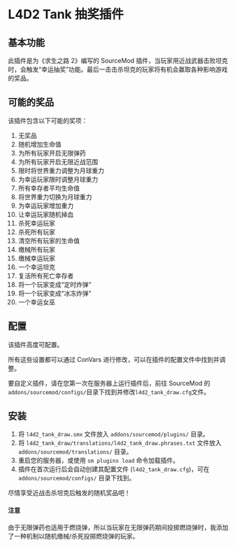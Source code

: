 # L4D2 Tank 抽奖插件

## 基本功能

此插件是为《求生之路 2》编写的 SourceMod 插件，当玩家用近战武器击败坦克时，会触发“幸运抽奖”功能。最后一击击杀坦克的玩家将有机会赢取各种影响游戏的奖品。

## 可能的奖品

该插件包含以下可能的奖项：

1. 无奖品
2. 随机增加生命值
3. 为所有玩家开启无限弹药
4. 为所有玩家开启无限近战范围
5. 限时将世界重力调整为月球重力
6. 为幸运玩家限时调整月球重力
7. 所有幸存者平均生命值
8. 将世界重力切换为月球重力
9. 为幸运玩家增加重力
10. 让幸运玩家随机掉血
11. 杀死幸运玩家
12. 杀死所有玩家
13. 清空所有玩家的生命值
14. 缴械所有玩家
15. 缴械幸运玩家
16. 一个幸运坦克
17. 复活所有死亡幸存者
18. 将一个玩家变成“定时炸弹”
19. 将一个玩家变成“冰冻炸弹”
20. 一个幸运女巫

## 配置

该插件高度可配置。

所有这些设置都可以通过 ConVars 进行修改，可以在插件的配置文件中找到并调整。

要自定义插件，请在您第一次在服务器上运行插件后，前往 SourceMod 的`addons/sourcemod/configs/`目录下找到并修改`l4d2_tank_draw.cfg`文件。

## 安装

1. 将 `l4d2_tank_draw.smx` 文件放入 `addons/sourcemod/plugins/` 目录。
2. 将 `l4d2_tank_draw/translations/l4d2_tank_draw.phrases.txt` 文件放入 `addons/sourcemod/translations/` 目录。
3. 重启您的服务器，或使用 `sm plugins load` 命令加载插件。
4. 插件在首次运行后会自动创建其配置文件 (`l4d2_tank_draw.cfg`)，可在 `addons/sourcemod/configs/` 目录下找到。

尽情享受近战击杀坦克后触发的随机奖品吧！

#### 注意

由于无限弹药也适用于燃烧弹，所以当玩家在无限弹药期间投掷燃烧弹时，我添加了一种机制以随机缴械/杀死投掷燃烧弹的玩家。
